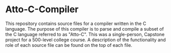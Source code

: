 # Atto-C-Compiler
This repository contains source files for a compiler written in the C language. 
The purpose of this compiler is to parse and compile a subset of the C language referred to as "Atto-C".
This was a single-person, Capstone project for a 500-level college course.
A description of the functionality and role of each source file can be found on the top of each file.
